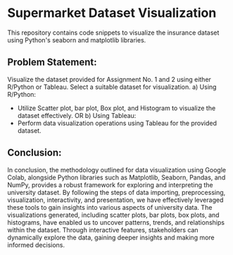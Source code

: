 # Supermarket Dataset Visualization

This repository contains code snippets to visualize the insurance dataset using Python's seaborn and matplotlib libraries.

## Problem Statement: 
Visualize the dataset provided for Assignment No. 1 and 2 using either R/Python or Tableau. Select a suitable dataset for visualization.
a) Using R/Python:
   - Utilize Scatter plot, bar plot, Box plot, and Histogram to visualize the dataset effectively.
     OR
b) Using Tableau:
   - Perform data visualization operations using Tableau for the provided dataset.


## Conclusion:
In conclusion, the methodology outlined for data visualization using Google Colab, alongside Python libraries such as Matplotlib, Seaborn, Pandas, and NumPy, provides a robust framework for exploring and interpreting the university dataset. By following the steps of data importing, preprocessing, visualization, interactivity, and presentation, we have effectively leveraged these tools to gain insights into various aspects of university data. The visualizations generated, including scatter plots, bar plots, box plots, and histograms, have enabled us to uncover patterns, trends, and relationships within the dataset. Through interactive features, stakeholders can dynamically explore the data, gaining deeper insights and making more informed decisions.





